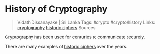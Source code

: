 # History of Cryptography

> Vidath Dissanayake | Sri Lanka
> Tags: #crypto #crypto/history 
> Links: [cryptography](../cryptography.md) [historic ciphers](historic%20ciphers/historic%20ciphers.md)
> Sources:

[Cryptography](../cryptography.md) has been used for centuries to communicate securely.

There are many examples of [historic ciphers](historic%20ciphers/historic%20ciphers.md) over the years.